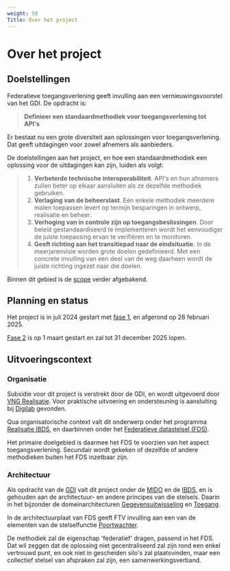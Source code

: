 ```yaml
---
weight: 50
Title: Over het project
---
```


# Over het project

## Doelstellingen

Federatieve toegangsverlening geeft invulling aan een vernieuwingsvoorstel van het GDI. De opdracht is:

>  **Definieer een standaardmethodiek voor toegangsverlening tot API's**

Er bestaat nu een grote diversiteit aan oplossingen voor toegangsverlening. Dat geeft uitdagingen voor zowel afnemers als aanbieders.

De doelstellingen aan het project, en hoe een standaardmethodiek een oplossing voor de uitdagingen kan zijn, luiden als volgt:

> 1. **Verbeterde technische interoperabiliteit**. API's en hun afnemers zullen beter op elkaar aansluiten als ze dezelfde methodiek gebruiken.
> 2. **Verlaging van de beheerslast**. E&eacute;n enkele methodiek meerdere malen toepassen levert op termijn besparingen in ontwerp, realisatie en beheer.
> 3. **Verhoging van in controle zijn op toegangsbeslissingen**. Door beleid gestandaardiseerd te implementeren wordt het eenvoudiger de juiste toepassing
     ervan te verifiëren en te monitoren.
> 4. **Geeft richting aan het transitiepad naar de eindsituatie**. In de meerjarenvisie worden grote doelen gedefinieerd. Met een concrete invulling
     van een deel van de weg daarheen wordt de juiste richting ingezet naar die doelen.

Binnen dit gebied is de [scope](1.scope) verder afgebakend.

## Planning en status

Het project is in juli 2024 gestart met [fase 1](3.fase1), en afgerond op 28 februari 2025.

[Fase 2](4.fase2) is op 1 maart gestart en zal tot 31 december 2025 lopen.

## Uitvoeringscontext

### Organisatie

Subsidie voor dit project is verstrekt door de GDI, en wordt uitgevoerd door [VNG Realisatie](https://vng.nl/artikelen/vng-realisatie).
Voor praktische uitvoering en ondersteuning is aansluiting bij [Digilab](https://digilab.overheid.nl/) gevonden.

Qua organisatorische context valt dit onderwerp onder het programma [Realisatie IBDS](https://realisatieibds.nl/), en daarbinnen onder het [Federatieve datastelsel (FDS)](https://federatief.datastelsel.nl/).

Het primaire doelgebied is daarmee het FDS te voorzien van het aspect toegangsverlening.
Secundair wordt gekeken of dezelfde of andere methodieken buiten het FDS inzetbaar zijn.

### Architectuur

Als opdracht van de [GDI](https://www.digitaleoverheid.nl/mido/generieke-digitale-infrastructuur-gdi/) valt dit project onder de [MIDO](https://www.digitaleoverheid.nl/mido/) en de [IBDS](https://www.digitaleoverheid.nl/interbestuurlijke-datastrategie/), en is gehouden aan de architectuur-
en andere principes van die stelsels. Daarin in het bijzonder de domeinarchitecturen [Gegevensuitwisseling](https://minbzk.github.io/gdi-gegevensuitwisseling/content/views/Domeinarchitectuur%20gegevensuitwisseling.html) en [Toegang](https://minbzk.github.io/gdi-toegang/content/views/Domeinarchitectuur%20toegang.html).

In de architectuurplaat van FDS geeft FTV invulling aan een van de elementen van de stelselfunctie [Poortwachter](https://federatief.datastelsel.nl/kennisbank/stelselfuncties/#poortwachter).

De methodiek zal de eigenschap 'federatief' dragen, passend in het FDS. Dat wil zeggen dat de oplossing niet gecentraliseerd zal zijn rond een
enkel vertrouwd punt, en ook niet in gescheiden silo's zal plaatsvinden, maar een collectief stelsel van afspraken zal zijn, een samenwerkingsverband.